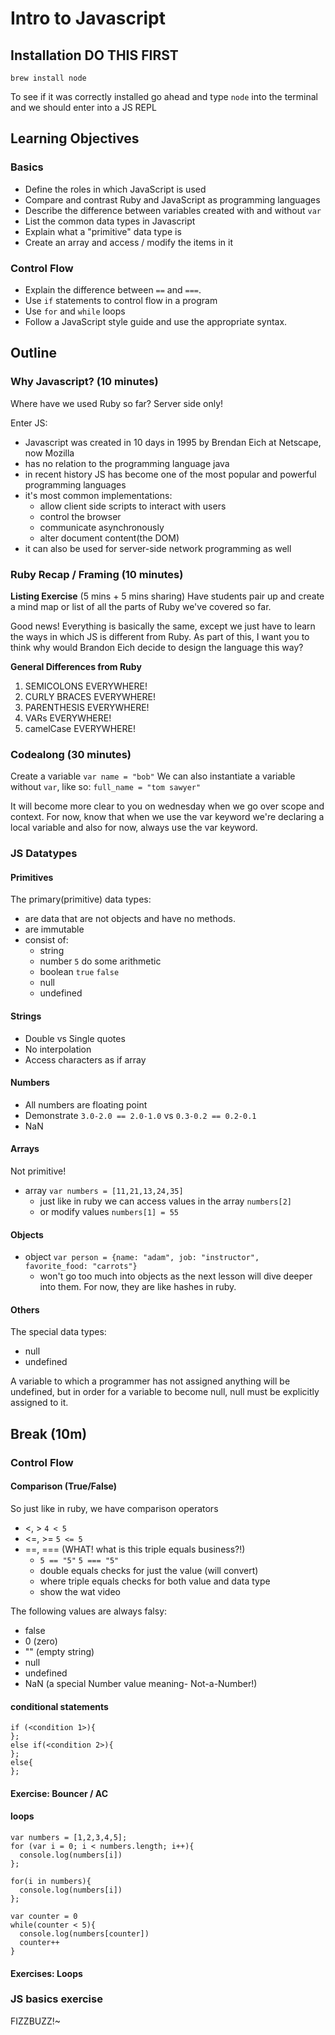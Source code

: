 # Intro to Javascript

## Installation DO THIS FIRST

`brew install node`

To see if it was correctly installed go ahead and type `node` into the terminal and we should enter into a JS REPL

## Learning Objectives

### Basics

- Define the roles in which JavaScript is used
- Compare and contrast Ruby and JavaScript as programming languages
- Describe the difference between variables created with and without `var`
- List the common data types in Javascript
- Explain what a "primitive" data type is
- Create an array and access / modify the items in it

### Control Flow

- Explain the difference between `==` and `===`.
- Use `if` statements to control flow in a program
- Use `for` and `while` loops
- Follow a JavaScript style guide and use the appropriate syntax.

## Outline

### Why Javascript? (10 minutes)

Where have we used Ruby so far? Server side only!

Enter JS:
- Javascript was created in 10 days in 1995 by Brendan Eich at Netscape, now Mozilla
- has no relation to the programming language java
- in recent history JS has become one of the most popular and powerful programming languages
- it's most common implementations:
  - allow client side scripts to interact with users
  - control the browser
  - communicate asynchronously
  - alter document content(the DOM)
- it can also be used for server-side network programming as well

### Ruby Recap / Framing (10 minutes)

**Listing Exercise** (5 mins + 5 mins sharing)
Have students pair up and create a mind map or list of all the parts of Ruby
we've covered so far.

Good news! Everything is basically the same, except we just have to learn
the ways in which JS is different from Ruby. As part of this, I want you to
think why would Brandon Eich decide to design the language this way?

**General Differences from Ruby**

1. SEMICOLONS EVERYWHERE!
2. CURLY BRACES EVERYWHERE!
3. PARENTHESIS EVERYWHERE!
4. VARs EVERYWHERE!
5. camelCase EVERYWHERE!


### Codealong (30 minutes)

Create a variable `var name = "bob"`
We can also instantiate a variable without `var`, like so: `full_name = "tom sawyer"`

It will become more clear to you on wednesday when we go over scope and context. For now, know that when we use the var keyword we're declaring a local variable and also for now, always use the var keyword.

### JS Datatypes

#### Primitives

The primary(primitive) data types:
- are data that are not objects and have no methods.
- are immutable
- consist of:
  - string
  - number `5` do some arithmetic
  - boolean `true` `false`
  - null
  - undefined

#### Strings

- Double vs Single quotes
- No interpolation
- Access characters as if array

#### Numbers

- All numbers are floating point
- Demonstrate `3.0-2.0 == 2.0-1.0` vs `0.3-0.2 == 0.2-0.1`
- NaN

#### Arrays

Not primitive!

- array `var numbers = [11,21,13,24,35]`
  - just like in ruby we can access values in the array `numbers[2]`
  - or modify values `numbers[1] = 55`

#### Objects

- object `var person = {name: "adam", job: "instructor", favorite_food: "carrots"}`
  - won't go too much into objects as the next lesson will dive deeper into them. For now, they are like hashes in ruby.

#### Others

The special data types:
- null
- undefined

A variable to which a programmer has not assigned anything will be undefined, but in order for a variable to become null, null must be explicitly assigned to it.

## Break (10m)

### Control Flow

#### Comparison (True/False)

So just like in ruby, we have comparison operators
- <, > `4 < 5`
- <=, >= `5 <= 5`
- ==, === (WHAT! what is this triple equals business?!)
  - `5 == "5"` `5 === "5"`
  - double equals checks for just the value (will convert)
  - where triple equals checks for both value and data type
  - show the wat video

The following values are always falsy:
- false
- 0 (zero)
- "" (empty string)
- null
- undefined
- NaN (a special Number value meaning- Not-a-Number!)

#### conditional statements

```
if (<condition 1>){
};
else if(<condition 2>){
};
else{
};
```

#### Exercise: Bouncer / AC

#### loops

```
var numbers = [1,2,3,4,5];
for (var i = 0; i < numbers.length; i++){
  console.log(numbers[i])
};

for(i in numbers){
  console.log(numbers[i])
};

var counter = 0
while(counter < 5){
  console.log(numbers[counter])
  counter++
}
```

#### Exercises: Loops

### JS basics exercise
FIZZBUZZ!~
